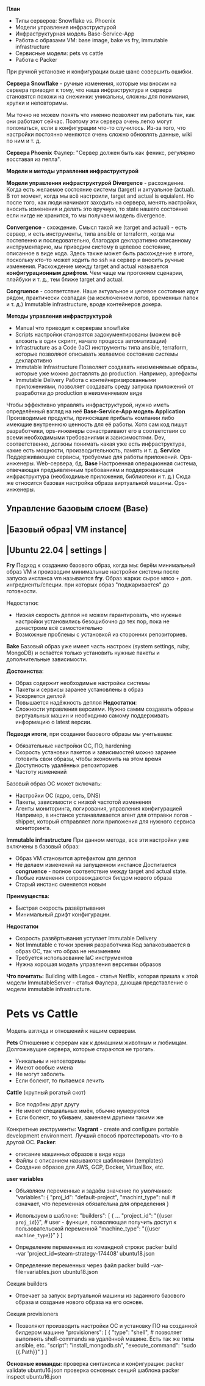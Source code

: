 **План**
* Типы серверов: Snowflake vs. Phoenix
* Модели управления инфраструктурой
* Инфраструктурная модель Base-Service-App
* Работа с образами VM: base image, bake vs fry, immutable infrastructure
* Сервисные модели: pets vs cattle
* Работа с Packer

При ручной установке и конфигурации выше шанс совершить ошибки.

**Сервера Snowflake** - ручные изменения, которые мы вносим на сервера приводят к тому, что наша инфраструктура и сервера становятся похожи на снежинки:
уникальны,
сложны для понимания,
хрупки и
неповторимы.

Мы точно не можем понять что именно позволяет им работать так, как они работают сейчас. Поэтому эти сервера очень легко могут поломаться, если в конфигурации что-то случилось. Из-за того, что настройки постоянно меняются очень сложно обновлять данные, wiki по ним и т. д.

**Сервера Phoenix**
Фаулер: "Сервер должен быть как феникс, регулярно восставая из пепла".

**Модели и методы управления инфраструктурой**

**Модели управления инфраструктурой**
**Divergence** - расхождение.
Когда есть желаемое состояние системы (target) и актуальное (actual).
В тот момент, когда мы всё настроили, target and actual is equialent.
Но после того, как люди начинают заходить на сервера, менять настройки, вносить изменения и делать это вручную, то state нашего состояние если нигде не хранится, то мы получаем модель divergence.

**Convergence** - схождение.
Смысл такой же (target and actual) - есть сервер, и есть инструменты, типа ansible or terraform, когда мы постепенно и последовательно, благодаря декларативно описанному инструментарию, мы приводим систему в целевое состояние, описанное в виде кода.
Здесь также может быть расхождение в итоге, поскольку кто-то может ходить по ssh на сервер и вносить ручные изменения.
Расхождение между target and actual называется **конфигурационным дрифтом**.
Чем чаще мы прогоняем сценарии, плэйбуки и т. д., тем ближе target and actual.

**Congruence** - соответствие.
Наше актуальное и целевое состояние идут рядом, практически совпадая (за исключением логов, временных папок и т. д.)
Immutable infrastructure, вроде контейнеров докера.

**Методы управления инфраструктурой**
* Manual
что приводит к серверам snowflake
* Scripts
настройки становятся задокументированы (можем всё вложить в один скрипт, начало процесса автоматизации)
* Infrastructure as a Code (IaC)
инструменты типа ansible, terraform, которые позволяют описывать желаемое состояние системы декларативно
* Immutable Infrastructure
Позволяет создавать неизменяемые образы, которые уже можно доставлять до production. Например, артефакты
* Immutable Delivery
Работа с контейнеризированными приложениями, позволяет создавать среду запуска приложений от разработки до production в неизменяемом виде

Чтобы эффективно управлять инфраструктурой, нужно иметь определённый взгляд на неё
**Base-Service-App модель**
**Application**
Производимые продукты, приносящие прибыль компании либо имеющие внутреннюю ценность для её работы.
Хотя сам код пишут разработчики, ops-инженеры сонастраивают его в соответствии со всеми необходимыми требованиями и зависимостями.
Dev, соответственно, должны понимать какая уже есть инфраструктура, какие есть мощности, производительность, память и т. д.
**Service**
Поддерживающие сервисы, требуемые для работы приложений.
Ops-инженеры.
Web-сервера, бд.
**Base**
Настроенная операционная система, отвечающая предъявленным требованиям и поддерживающая инфраструктура (необходимые приложения, библиотеки и т. д.)
Сюда же относится базовая настройка образа виртуальной машины.
Ops-инженеры.

**Управление базовым слоем (Base)**
----------------------------
|Базовый образ| VM instance|
----------------------------
|Ubuntu 22.04 | settings   |
----------------------------

**Fry**
Подход к созданию базового образ, когда мы:
берём минимальный образ VM и
производим минимальные настройки системы после запуска инстанса vm
называется **fry**.
Образ жарки: сырое мясо + доп. ингредиенты/специи. при которых образ "поджаривается" до готовности.

Недостатки:
* Низкая скорость деплоя
не можем гарантировать, что нужные настройки установились безошибочно до тех пор, пока не донастроим всё самостоятельно
* Возможные проблемы с установкой из сторонних репозиториев.

**Bake**
Базовый образ уже имеет часть настроек (system settings, ruby, MongoDB) и остаётся только установить нужные пакеты и дополнительные зависимости.

**Достоинства**:
* Образ содержит необходимые настройки системы
* Пакеты и сервисы заранее установлены в образ
* Ускоряется деплой
* Повышается надёжность деплоя
**Недостатки**:
* Сложности управления версиями.
Нужно самим создавать образы виртуальных машин и необходимо самому поддерживать информацию о latest версии.

**Подводя итоги**, при создании базового образы мы учитываем:
* Обязательные настройки ОС, ПО, hardening
* Скорость установки пакетов и зависимостей
можно заранее готовить свои образы, чтобы экономить на этом время
* Доступность удалённых репозиториев
* Частоту изменений

Базовый образ ОС может включать:
* Настройки ОС (ядро, сеть, DNS)
* Пакеты, зависимости с низкой частотой изменения
* Агенты мониторинга, логирования, управления конфигурацией
Например, в инстансе устанавливается агент для отправки логов - shipper, который отправляет логи приложения для нужного сервиса мониторинга.

**Immutable infrastructure**
При данном методе, все эти настройки уже включены в базовый образ:
* Образ VM становится артефактом для деплоя
* Не делаем изменений на запущенном инстансе
Достигается **congruence** - полное соответствие между target and actual state.
* Любые изменения сопровождаются билдом нового образа
* Старый инстанс сменяется новым

**Преимущества:**
* Быстрая скорость развёртывания
* Минимальный дрифт конфигурации.

**Недостатки**
* Скорость развёртывания уступает Immutable Delivery
* Not Immutable с точки зрения разработчика
Код запаковывается в образ ОС, так что образ не неизменяем
* Требуется использование IaC инструментов
* Нужна хорошая модель управления версиями образов

**Что почитать:**
Building with Legos - статья Netflix, которая пришла к этой модели
ImmutableServer - статья Фаулера, дающая представление о модели immutable infrastructure.

# Pets vs Cattle
Модель взгляда и отношений к нашим серверам.

**Pets**
Отношение к серерам как к домашним животным и любимцам.
Долгоживущие сервера, которые стараются не трогать.
* Уникальны и неповторимы
* Имеют особые имена
* Не могут заболеть
* Если болеют, то пытаемся лечить

**Cattle** (крупный рогатый скот)
* Все подобны друг другу 
* Не имеют специальных имён, обычно нумеруются
* Если болеют, то убиваем, заменяем другими такими же

Конкретные инструменты:
**Vagrant** - create and configure portable development environment.
Лучший способ протестировать что-то в другой ОС.
**Packer**:
* описание машинных образов в виде кода
* Файлы с описанием называются шаблонами (templates)
* Создание образов для AWS, GCP, Docker, VirtualBox, etc.


**user variables**
* Объявляем переменные и задаём значение по умолчанию:
"variables": {
    "proj_id": "default-project",
    "machint_type": null            # означает, что переменная обязательна для определения
    }
* Используем в шаблоне:
"builders": [
    {
     ...
     "project_id": "{{user `proj_id`}}",        # user - функция, позволяющая получить доступ к пользовательской переменной
     "machine_type": "{{user `machine_type`}}"
    }
]

* Определение переменных из командной строки:
packer build \
    -var 'project_id=steam-strategy-174408'
    ubuntu18.json
* Определение переменных через файл
packer build -var-file=variables.json ubuntu18.json

Секция builders
* Отвечает за запуск виртуальной машины из заданного базового образа и создание нового образа на его основе.

Секция provisioners
* Позволяют производить настройки ОС и установку ПО на созданной билдером машине
"provisioners": [
    {
        "type": "shell", # позволяет выполнять shell-commands на удалённой машине. Есть так же типы ansible, etc.
        "script": "install_mongodb.sh",
        "execute_command": "sudo {{.Path}}"
    }
]

**Основные команды:**
проверка синтаксиса и конфигурации:
packer validate ubuntu16.json
проверка основных секций шаблона
packer inspect ubuntu16.json


